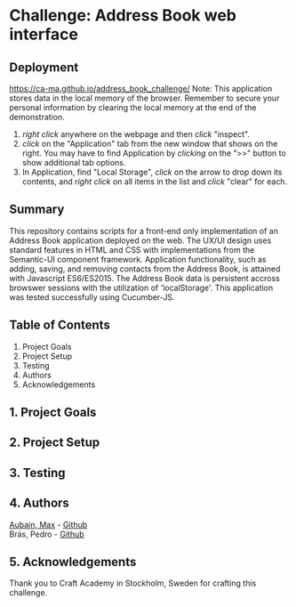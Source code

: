 # Challenge: Address Book web interface

## Deployment
https://ca-ma.github.io/address_book_challenge/
Note: This application stores data in the local memory of the browser.  Remember to secure your personal information by clearing the local memory at the end of the demonstration.

1. *right click* anywhere on the webpage and then *click* "inspect".
2. *click* on the "Application" tab from the new window that shows on the right.  You may have to find Application by *clicking* on the ">>" button to show additional tab options.
3. In Application, find "Local Storage", *click* on the arrow to drop down its contents, and *right click* on all items in the list and *click* "clear" for each.

## Summary
This repository contains scripts for a front-end only implementation of an Address Book application deployed on the web.  The UX/UI design uses standard features in HTML and CSS with implementations from the Semantic-UI component framework.  Application functionality, such as adding, saving, and removing contacts from the Address Book, is attained with Javascript ES6/ES2015.  The Address Book data is persistent accross browswer sessions with the utilization of 'localStorage'.  This application was tested successfully using Cucumber-JS.

## Table of Contents
1. Project Goals
2. Project Setup
3. Testing
4. Authors
5. Acknowledgements

## 1. Project Goals

## 2. Project Setup

## 3. Testing

## 4. Authors
[Aubain, Max](https://maxaubain.github.io) - [Github](https://github.com/CA-ma)  
Brás, Pedro - [Github](https://github.com/pedrocbras)

## 5. Acknowledgements
Thank you to Craft Academy in Stockholm, Sweden for crafting this challenge.